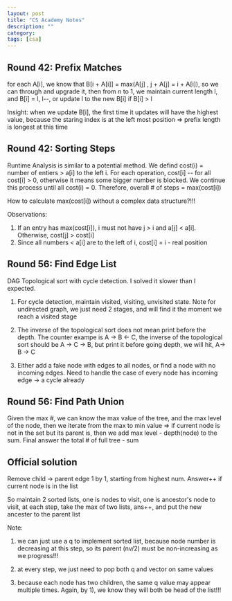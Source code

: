 ```yaml
---
layout: post
title: "CS Academy Notes"
description: ""
category: 
tags: [csa]
---
```


Round 42: Prefix Matches
---------
for each A[i], we know that B[i + A[i]] = max(A[j] , j + A[j] = i + A[i]), so we can through and upgrade it, then from n to 1, we maintain current length l, and B[i] = l, l--, or update l to the new B[i] if B[i] > l

Insight: when we update B[i], the first time it updates will have the highest value, because the staring index is at the left most position => prefix length is longest at this time


Round 42: Sorting Steps
--------- 
Runtime Analysis is similar to a potential method. We defind cost(i) = number of entiers > a[i] to the left i.  For each operation, cost[i] -- for all cost[i] > 0, otherwise it means some bigger number is blocked. We continue this process until all cost(i) = 0. Therefore, overall # of steps = max(cost[i])

How to calculate max(cost[i]) without a complex data structure?!!!

Observations:
1. If an entry has max(cost[i]), i must not have j > i and a[j] < a[i]. Otherwise, cost[j] > cost[i]
2. Since all numbers < a[i] are to the left of i, cost[i] = i - real position 


Round 56: Find Edge List
---------
DAG Topological sort with cycle detection. I solved it slower than I expected.

1. For cycle detection, maintain visited, visiting, unvisited state. Note for undirected graph, we just need 2 stages, and will find it the moment we reach a visited stage

2. The inverse of the topological sort does not mean print before the depth. The counter exampe is A -> B <- C, the inverse of the topological sort should be A -> C -> B, but print it before going depth, we will hit, A-> B -> C

3. Either add a fake node with edges to all nodes, or find a node with no incoming edges. Need to handle the case of every node has incoming edge -> a cycle already


Round 56: Find Path Union
---------
Given the max #, we can know the max value of the tree, and the max level of the node, then we iterate from the max to min value => if current node is not in the set but its parent is, then we add max level - depth(node) to the sum. Final answer the total # of full tree - sum 

Official solution
---------
Remove child -> parent edge 1 by 1, starting from highest num. Answer++ if current node is in the list

So maintain 2 sorted lists, one is nodes to visit, one is ancestor's node to visit, at each step, take the max of two lists, ans++, and put the new ancester to the parent list

Note:
1. we can just use a q to implement sorted list, because node number is decreasing at this step, so its parent (nv/2) must be non-increasing as we progress!!!

2. at every step, we just need to pop both q and vector on same values

3. because each node has two children, the same q value may appear multiple times. Again, by 1), we know they will both be head of the list!!!
